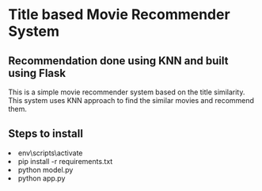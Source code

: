 # Title based Movie Recommender System

## Recommendation done using KNN and built using Flask

This is a simple movie recommender system based on the title similarity. 
This system uses KNN approach to find the similar movies and recommend them.

## Steps to install

<li>env\scripts\activate</li>

<li>pip install -r requirements.txt</li>

<li>python model.py</li>

<li>python app.py</li>

